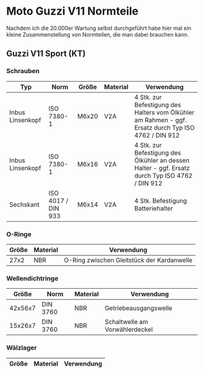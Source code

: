 # Moto Guzzi V11 Normteile

Nachdem ich die 20.000er Wartung selbst durchgeführt habe hier mal ein kleine Zusammenstellung von Normteilen, die man dabei brauchen kann.

## Guzzi V11 Sport (KT)

### Schrauben
|Typ|Norm|Größe|Material|Verwendung|
|-|-|-|-|-|
|Inbus Linsenkopf|ISO 7380-1|M6x20|V2A|4 Stk. zur Befestigung des Halters vom Ölkühler am Rahmen - ggf. Ersatz durch Typ ISO 4762 / DIN 912|
|Inbus Linsenkopf|ISO 7380-1|M6x16|V2A|4 Stk. zur Befestigung des Ölkühler an dessen Halter - ggf. Ersatz durch Typ ISO 4762 / DIN 912|
|Sechskant|ISO 4017 / DIN 933|M6x14|V2A|4 Stk. Befestigung Batteriehalter|

### O-Ringe
|Größe|Material|Verwendung|
|-|-|-|
|27x2|NBR|O-Ring zwischen Gleitstück der Kardanwelle|

### Wellendichtringe
|Größe|Norm|Material|Verwendung|
|-|-|-|-|
|42x56x7|DIN 3760|NBR|Getriebeausgangswelle|
|15x26x7|DIN 3760|NBR|Schaltwelle am Vorwählerdeckel| 

### Wälzlager
|Größe|Material|Verwendung|
|-|-|-|
